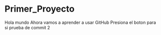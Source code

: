 # Primer_Proyecto
 Hola mundo
 Ahora vamos a aprender a usar GitHub
 Presiona el boton para si
 prueba de commit 2
